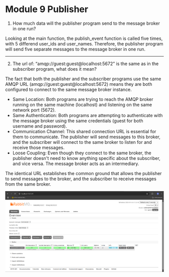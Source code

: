 # Module 9 Publisher

1. How much data will the publisher program send to the message broker in one run?

Looking at the main function, the publish_event function is called five times, with 5 differend user_ids and user_names. Therefore, the publisher program will send five separate messages to the message broker in one run. 



------------------------------------

2. The url of: “amqp://guest:guest@localhost:5672” is the same as in the subscriber program, what does it mean?

The fact that both the publisher and the subscriber programs use the same AMQP URL (amqp://guest:guest@localhost:5672) means they are both configured to connect to the same message broker instance.

- Same Location: Both programs are trying to reach the AMQP broker running on the same machine (localhost) and listening on the same network port (5672).
- Same Authentication: Both programs are attempting to authenticate with the message broker using the same credentials (guest for both username and password).
- Communication Channel: This shared connection URL is essential for them to communicate. The publisher will send messages to this broker, and the subscriber will connect to the same broker to listen for and receive those messages.
- Loose Coupling: Even though they connect to the same broker, the publisher doesn't need to know anything specific about the subscriber, and vice versa. The message broker acts as an intermediary.

The identical URL establishes the common ground that allows the publisher to send messages to the broker, and the subscriber to receive messages from the same broker.

![Running RabbitMQ](images/one.png)